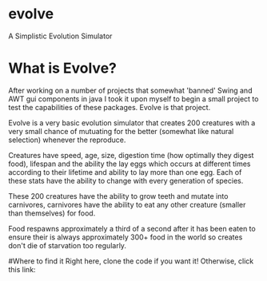 # evolve
A Simplistic Evolution Simulator

# What is Evolve?
After working on a number of projects that somewhat 'banned' Swing and AWT gui components in java I took it upon myself to begin a small project to test the capabilities of these packages. Evolve is that project. 

Evolve is a very basic evolution simulator that creates 200 creatures with a very small chance of mutuating for the better (somewhat like natural selection) whenever the reproduce. 

Creatures have speed, age, size, digestion time (how optimally they digest food), lifespan and the ability the lay eggs which occurs at different times according to their lifetime and ability to lay more than one egg. Each of these stats have the ability to change with every generation of species. 

These 200 creatures have the ability to grow teeth and mutate into carnivores, carnivores have the ability to eat any other creature (smaller than themselves) for food. 

Food respawns approximately a third of a second after it has been eaten to ensure their is always approximately 300+ food in the world so creates don't die of starvation too regularly. 

#Where to find it
Right here, clone the code if you want it! Otherwise, click this link:
